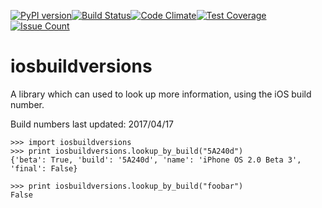 [![PyPI version](https://badge.fury.io/py/ios-build-versions.svg)](https://badge.fury.io/py/ios-build-versions)[![Build Status](https://travis-ci.org/SecretObsession/ios-build-versions-python.svg?branch=master)](https://travis-ci.org/SecretObsession/ios-build-versions-python)[![Code Climate](https://codeclimate.com/github/SecretObsession/ios-build-versions-python/badges/gpa.svg)](https://codeclimate.com/github/SecretObsession/ios-build-versions-python)[![Test Coverage](https://codeclimate.com/github/SecretObsession/ios-build-versions-python/badges/coverage.svg)](https://codeclimate.com/github/SecretObsession/ios-build-versions-python/coverage)[![Issue Count](https://codeclimate.com/github/SecretObsession/ios-build-versions-python/badges/issue_count.svg)](https://codeclimate.com/github/SecretObsession/ios-build-versions-python)

# iosbuildversions
A library which can used to look up more information, using the iOS build number.

Build numbers last updated: 2017/04/17

```
>>> import iosbuildversions
>>> print iosbuildversions.lookup_by_build("5A240d")
{'beta': True, 'build': '5A240d', 'name': 'iPhone OS 2.0 Beta 3', 'final': False}

>>> print iosbuildversions.lookup_by_build("foobar")
False
```
